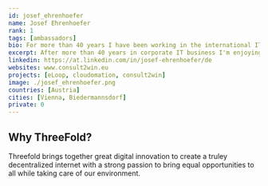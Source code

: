 ```yaml
---
id: josef_ehrenhoefer
name: Josef Ehrenhoefer
rank: 1
tags: [ambassadors]
bio: For more than 40 years I have been working in the international IT industry - starting as an engineer at Philips Data Systems, leading service and support organizations in different European countries at Digital Equipment and Compaq Computers and for many years I have been Vicepresident of HPE and DXC Technology Services in Central and Eastern Europe where I had the opportunity to implement large scale Digital Transformation projects in many industries and to lead remote and virtuell project teams in a global setting. Since  2018 I'm an independent business consultant with focus on Digital Transformation running my own consulting firm consult2win e.U. - as part of this new independance I'm also spending much time to support innovative digital start-up companies like Threefold, ELOOP, nWoW and Cloudomation to name a few. Innovation, customer benefits, integrity, team-work and a fair and equal treatment of all are core values which inspire and motivate me to achieve great things. Creating a truely decentralized internet, giving back data ownership to individuals and enabling access to data and education for all will for sure help to make our world a bit better. I will be very happy if my little contributions will help to leave a better world to my grand children.
excerpt: After more than 40 years in corporate IT business I'm enjoying now the freedom to run my own consulting business and to help start-ups in different areas of digital innovation.
linkedin: https://at.linkedin.com/in/josef-ehrenhoefer/de
websites: www.consult2win.eu
projects: [eLoop, cloudomation, consult2win]
image: ./josef_ehrenhoefer.png
countries: [Austria]
cities: [Vienna, Biedermannsdorf]
private: 0
---
```


## Why ThreeFold?

Threefold brings together great digital innovation to create a truley decentralized internet with a strong passion to bring equal opportunities to all while taking care of our environment. 
